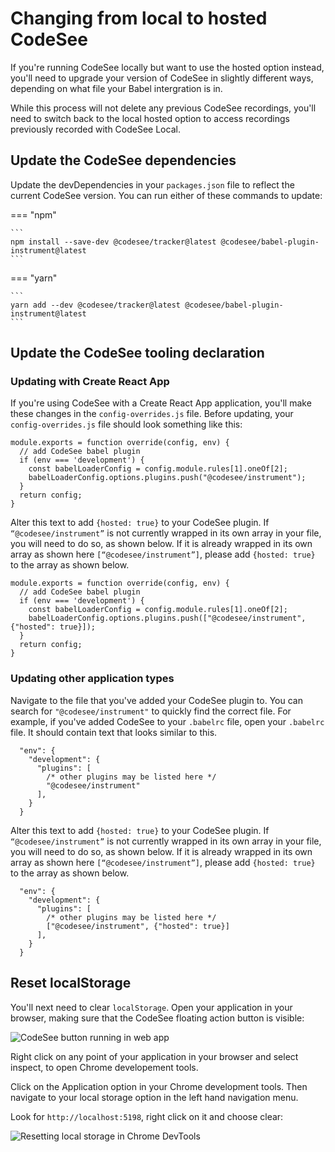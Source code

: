 # Changing from local to hosted CodeSee

If you're running CodeSee locally but want to use the hosted option instead, you'll need to upgrade your version of CodeSee in slightly different ways, depending on what file your Babel intergration is in.

While this process will not delete any previous CodeSee recordings, you'll need to switch back to the local hosted option to access recordings previously recorded with CodeSee Local.

## Update the CodeSee dependencies

Update the devDependencies in your `packages.json` file to reflect the current CodeSee version. You can run either of these commands to update:

=== "npm"

    ```
    npm install --save-dev @codesee/tracker@latest @codesee/babel-plugin-instrument@latest
    ```

=== "yarn"

    ```
    yarn add --dev @codesee/tracker@latest @codesee/babel-plugin-instrument@latest
    ```

## Update the CodeSee tooling declaration

### Updating with Create React App
If you're using CodeSee with a Create React App application, you'll make these changes in the `config-overrides.js` file. Before updating, your `config-overrides.js` file should look something like this:

```
module.exports = function override(config, env) {
  // add CodeSee babel plugin
  if (env === 'development') {
    const babelLoaderConfig = config.module.rules[1].oneOf[2];
    babelLoaderConfig.options.plugins.push("@codesee/instrument");
  }
  return config;
}
```

Alter this text to add `{hosted: true}` to your CodeSee plugin. If `“@codesee/instrument”` is not currently wrapped in its own array in your file, you will need to do so, as shown below. If it is already wrapped in its own array as shown here `[“@codesee/instrument”]`, please add `{hosted: true}` to the array as shown below.

```
module.exports = function override(config, env) {
  // add CodeSee babel plugin
  if (env === 'development') {
    const babelLoaderConfig = config.module.rules[1].oneOf[2];
    babelLoaderConfig.options.plugins.push(["@codesee/instrument", {"hosted": true}]);
  }
  return config;
}
```
### Updating other application types

Navigate to the file that you've added your CodeSee plugin to. You can search for `"@codesee/instrument"` to quickly find the correct file. For example, if you've added CodeSee to your `.babelrc` file, open your `.babelrc` file. It should contain text that looks similar to this.


```
  "env": {
    "development": {
      "plugins": [
        /* other plugins may be listed here */
        "@codesee/instrument"
      ],
    }
  }
```

Alter this text to add `{hosted: true}` to your CodeSee plugin. If `“@codesee/instrument”` is not currently wrapped in its own array in your file, you will need to do so, as shown below. If it is already wrapped in its own array as shown here `[“@codesee/instrument”]`, please add `{hosted: true}` to the array as shown below.

```
  "env": {
    "development": {
      "plugins": [
        /* other plugins may be listed here */
        ["@codesee/instrument", {"hosted": true}]
      ],
    }
  }
```

## Reset localStorage

You'll next need to clear `localStorage`. Open your application in your browser, making sure that the CodeSee floating action button is visible:

![CodeSee button running in web app](../../img/codesee_button.png)

Right click on any point of your application in your browser and select inspect, to open Chrome developement tools.

Click on the Application option in your Chrome development tools. Then navigate to your local storage option in the left hand navigation menu.

Look for `http://localhost:5198`, right click on it and choose clear:

![Resetting local storage in Chrome DevTools](../../img/remove_local_storage.png)
 
